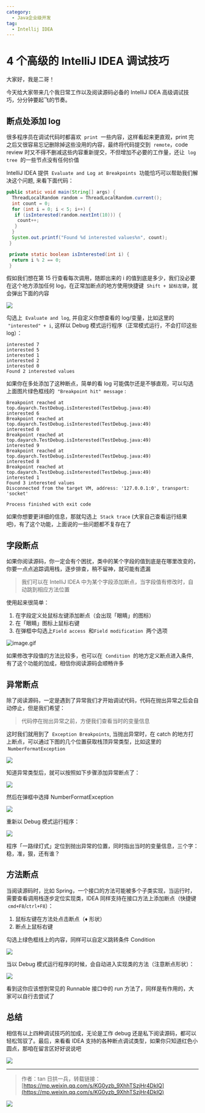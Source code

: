 ```yaml
---
category:
  - Java企业级开发
tag:
  - Intellij IDEA
---
```


# 4 个高级的 IntelliJ IDEA 调试技巧

大家好，我是二哥！

今天给大家带来几个我日常工作以及阅读源码必备的 IntelliJ IDEA 高级调试技巧，分分钟要起飞的节奏。

## 断点处添加 log

很多程序员在调试代码时都喜欢  `print`  一些内容，这样看起来更直观，print 完之后又很容易忘记删除掉这些没用的内容，最终将代码提交到  `remote`，code review 时又不得不删减这些内容重新提交，不但增加不必要的工作量，还让  `log tree`  的一些节点没有任何价值

IntelliJ IDEA 提供  `Evaluate and Log at Breakpoints`  功能恰巧可以帮助我们解决这个问题, 来看下面代码：

```java
public static void main(String[] args) {
  ThreadLocalRandom random = ThreadLocalRandom.current();
  int count = 0;
  for (int i = 0; i < 5; i++) {
   if (isInterested(random.nextInt(10))) {
    count++;
   }
  }
  System.out.printf("Found %d interested values%n", count);
 }

 private static boolean isInterested(int i) {
  return i % 2 == 0;
 }
```

假如我们想在第 15 行查看每次调用，随即出来的 i 的值到底是多少，我们没必要在这个地方添加任何 log，在正常加断点的地方使用快捷键  `Shift + 鼠标左键`，就会弹出下面的内容

![](https://cdn.jsdelivr.net/gh/thinkingme/thinkingme.github.io@master/images/ide/4-debug-skill-e69c965f-f7e5-4e91-a92d-a43a1d0aced4.jpg)

勾选上  `Evaluate and log`, 并自定义你想查看的 log/变量，比如这里的  `"interested" + i`, 这样以 Debug 模式运行程序（正常模式运行，不会打印这些 log）：

```
interested 7
interested 5
interested 1
interested 2
interested 0
Found 2 interested values
```

如果你在多处添加了这种断点，简单的看 log 可能偶尔还是不够直观，可以勾选上面图片绿色框线的  `"Breakpoint hit" message` :

```
Breakpoint reached at top.dayarch.TestDebug.isInterested(TestDebug.java:49)
interested 6
Breakpoint reached at top.dayarch.TestDebug.isInterested(TestDebug.java:49)
interested 0
Breakpoint reached at top.dayarch.TestDebug.isInterested(TestDebug.java:49)
interested 9
Breakpoint reached at top.dayarch.TestDebug.isInterested(TestDebug.java:49)
interested 8
Breakpoint reached at top.dayarch.TestDebug.isInterested(TestDebug.java:49)
interested 1
Found 3 interested values
Disconnected from the target VM, address: '127.0.0.1:0', transport: 'socket'

Process finished with exit code
```

如果你想要更详细的信息，那就勾选上  `Stack trace` (大家自己查看运行结果吧)，有了这个功能，上面说的一些问题都不复存在了

## 字段断点

如果你阅读源码，你一定会有个困扰，类中的某个字段的值到底是在哪里改变的，你要一点点追踪调用栈，逐步排查，稍不留神，就可能有遗漏

> 我们可以在 IntelliJ IDEA 中为某个字段添加断点，当字段值有修改时，自动跳到相应方法位置

使用起来很简单：

1. 在字段定义处鼠标左键添加断点（会出现「眼睛」的图标）
2. 在「眼睛」图标上鼠标右键
3. 在弹框中勾选上`Field access`  和`Field modification`  两个选项

![image.gif](https://cdn.jsdelivr.net/gh/thinkingme/thinkingme.github.io@master/images/ide/4-debug-skill-72c23537-3f66-4283-b939-a265b7628a1a.gif)

如果修改字段值的方法比较多，也可以在  `Condition`  的地方定义断点进入条件, 有了这个功能的加成，相信你阅读源码会顺畅许多

## 异常断点

除了阅读源码，一定是遇到了异常我们才开始调试代码，代码在抛出异常之后会自动停止，但是我们希望：

> 代码停在抛出异常之前，方便我们查看当时的变量信息

这时我们就用到了  `Exception Breakpoints`, 当抛出异常时，在 catch 的地方打上断点，可以通过下图的几个位置获取栈顶异常类型，比如这里的  `NumberFormatException`

![](https://cdn.jsdelivr.net/gh/thinkingme/thinkingme.github.io@master/images/ide/4-debug-skill-c4c511af-b00d-458b-a4a1-97d1fe1e84b8.jpg)

知道异常类型后，就可以按照如下步骤添加异常断点了：

![](https://cdn.jsdelivr.net/gh/thinkingme/thinkingme.github.io@master/images/ide/4-debug-skill-4c35cab7-83d2-45b4-8a27-ebeceb41ce08.jpg)

然后在弹框中选择 NumberFormatException

![](https://cdn.jsdelivr.net/gh/thinkingme/thinkingme.github.io@master/images/ide/4-debug-skill-a98e7885-1e84-4c38-8de1-ae04d3013176.gif)

重新以 Debug 模式运行程序：

![](https://cdn.jsdelivr.net/gh/thinkingme/thinkingme.github.io@master/images/ide/4-debug-skill-498ad99d-a15d-4a4e-a01b-b0c11cf8f72e.gif)

程序「一路绿灯式」定位到抛出异常的位置，同时指出当时的变量信息，三个字：稳，准，狠，还有谁？

## 方法断点

当阅读源码时，比如 Spring，一个接口的方法可能被多个子类实现，当运行时，需要查看调用栈逐步定位实现类，IDEA 同样支持在接口方法上添加断点（快捷键  `cmd+F8`/`ctrl+F8`）：

1. 鼠标左键在方法处点击断点（♦️ 形状）
2. 断点上鼠标右键

勾选上绿色框线上的内容，同样可以自定义跳转条件 Condition

![](https://cdn.jsdelivr.net/gh/thinkingme/thinkingme.github.io@master/images/ide/4-debug-skill-b81dc459-5a9c-4e0e-b24e-350943299eda.jpg)

当以 Debug 模式运行程序的时候，会自动进入实现类的方法（注意断点形状）：

![](https://cdn.jsdelivr.net/gh/thinkingme/thinkingme.github.io@master/images/ide/4-debug-skill-edbc1de2-4dd6-49a3-9a6a-5948d19aabee.jpg)

看到这你应该想到常见的 Runnable 接口中的 run 方法了，同样是有作用的，大家可以自行去尝试了

## 总结

相信有以上四种调试技巧的加成，无论是工作 debug 还是私下阅读源码，都可以轻松驾驭了。最后，来看看 IDEA 支持的各种断点调试类型，如果你只知道红色小圆点，那咱在留言区好好说说吧

![](https://cdn.jsdelivr.net/gh/thinkingme/thinkingme.github.io@master/images/ide/4-debug-skill-92ad72da-4bf1-4bc4-b21d-78c33114dc96.jpg)

---

> 作者：tan 日拱一兵，转载链接：[https://mp.weixin.qq.com/s/KG0yzb_9XhhTSzjHr4DkIQ](https://mp.weixin.qq.com/s/KG0yzb_9XhhTSzjHr4DkIQ)

![](https://cdn.jsdelivr.net/gh/thinkingme/thinkingme.github.io@master/images/xingbiaogongzhonghao.png)
